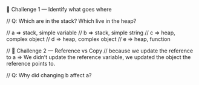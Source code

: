 🧩 Challenge 1 — Identify what goes where

// Q: Which are in the stack? Which live in the heap?

// a => stack, simple variable
// b => stack, simple string
// c => heap, complex object
// d => heap, complex object
// e => heap, function

// 🔁 Challenge 2 — Reference vs Copy
// because we update the reference to a => We didn’t update the reference variable, we updated the object the reference points to.

// Q: Why did changing b affect a?